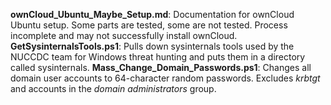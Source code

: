 **ownCloud_Ubuntu_Maybe_Setup.md**: Documentation for ownCloud Ubuntu setup. Some parts are tested, some are not tested. Process incomplete and may not successfully install ownCloud.
**GetSysinternalsTools.ps1**: Pulls down sysinternals tools used by the NUCCDC team for Windows threat hunting and puts them in a directory called sysinternals. 
**Mass_Change_Domain_Passwords.ps1**: Changes all domain user accounts to 64-character random passwords.  Excludes _krbtgt_ and accounts in the _domain administrators_ group.
